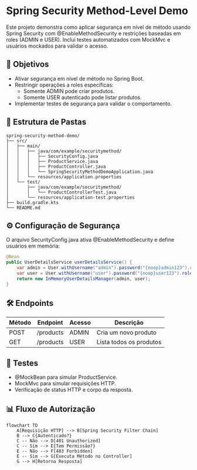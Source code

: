 # Spring Security Method-Level Demo

Este projeto demonstra como aplicar segurança em nível de método usando Spring Security com @EnableMethodSecurity e restrições baseadas em roles (ADMIN e USER).
Inclui testes automatizados com MockMvc e usuários mockados para validar o acesso.

## 📌 Objetivos

- Ativar segurança em nível de método no Spring Boot.
- Restringir operações a roles específicas:
   - Somente ADMIN pode criar produtos.
   - Somente USER autenticado pode listar produtos.
- Implementar testes de segurança para validar o comportamento.

## 📂 Estrutura de Pastas

```text
spring-security-method-demo/
├── src/
│   ├── main/
│   │   ├── java/com/example/securitymethod/
│   │   │   ├── SecurityConfig.java
│   │   │   ├── ProductService.java
│   │   │   ├── ProductController.java
│   │   │   └── SpringSecurityMethodDemoApplication.java
│   │   └── resources/application.properties
│   └── test/
│       ├── java/com/example/securitymethod/
│       │   └── ProductControllerTest.java
│       └── resources/application-test.properties
├── build.gradle.kts
└── README.md
```

## ⚙️ Configuração de Segurança

O arquivo SecurityConfig.java ativa @EnableMethodSecurity e define usuários em memória:

```java
@Bean
public UserDetailsService userDetailsService() {
    var admin = User.withUsername("admin").password("{noop}admin123").roles("ADMIN").build();
    var user = User.withUsername("user").password("{noop}user123").roles("USER").build();
    return new InMemoryUserDetailsManager(admin, user);
}
```

## 🛠 Endpoints

| Método |	Endpoint |	Acesso |	Descrição |
|--------|-----------|---------|-------------|
| POST	| /products	| ADMIN	| Cria um novo produto |
| GET	| /products	| USER	| Lista todos os produtos |

## 🧪 Testes

- @MockBean para simular ProductService.
- MockMvc para simular requisições HTTP.
- Verificação de status HTTP e corpo da resposta.

## 📊 Fluxo de Autorização

```mermaid
flowchart TD
    A[Requisição HTTP] --> B[Spring Security Filter Chain]
    B --> C{Autenticado?}
    C -- Não --> D[401 Unauthorized]
    C -- Sim --> E{Tem Permissão?}
    E -- Não --> F[403 Forbidden]
    E -- Sim --> G[Executa Método no Controller]
    G --> H[Retorna Resposta]

```

